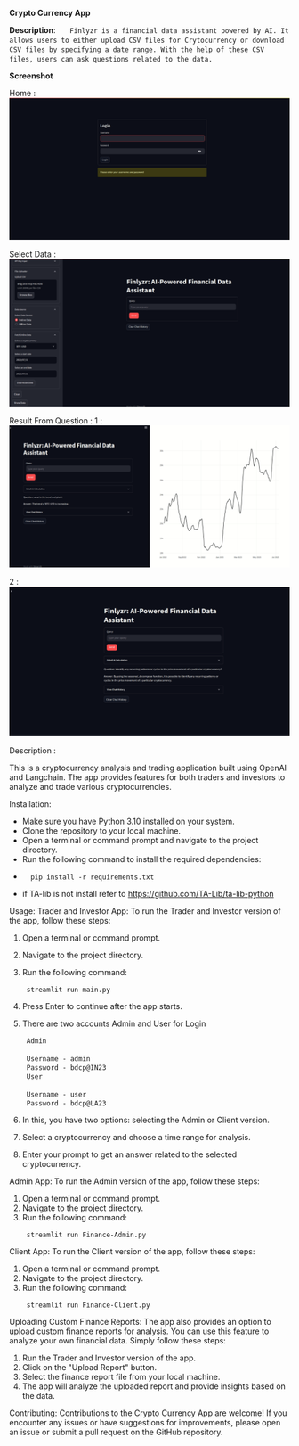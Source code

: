 **Crypto Currency App**

**Description**:
`   Finlyzr is a financial data assistant powered by AI. It allows users to either upload CSV files for Crytocurrency or download CSV files by specifying a date range. With the help of these CSV files, users can ask questions related to the data.`


**Screenshot**

Home :
![Image Description](Finazlyer_Assets\Home-Page.png)


Select Data :
![Image Description](Finazlyer_Assets\Select_Data-Page_2.png)

Result From Question :
1 :
![Image Description](Finazlyer_Assets\Example-Page-4.png)

2 :
![Image Description](Finazlyer_Assets\Example-Page-5.png)




Description :


This is a cryptocurrency analysis and trading application built using OpenAI and Langchain. The app provides features for both traders and investors to analyze and trade various cryptocurrencies.

Installation:
- Make sure you have Python 3.10 installed on your system.
- Clone the repository to your local machine.
- Open a terminal or command prompt and navigate to the project directory.
- Run the following command to install the required dependencies:
-   ```
      pip install -r requirements.txt
    ```
- if TA-lib is not install refer to https://github.com/TA-Lib/ta-lib-python

Usage:
Trader and Investor App:
To run the Trader and Investor version of the app, follow these steps:
1. Open a terminal or command prompt.
2. Navigate to the project directory.
3. Run the following command:
   ```
    streamlit run main.py
   ```

5. Press Enter to continue after the app starts.
6. There are two accounts Admin and User for Login

        Admin

        Username - admin
        Password - bdcp@IN23
        User

        Username - user
        Password - bdcp@LA23
7. In this, you have two options: selecting the Admin or Client version.
8. Select a cryptocurrency and choose a time range for analysis.
9. Enter your prompt to get an answer related to the selected cryptocurrency.

Admin App:
To run the Admin version of the app, follow these steps:
1. Open a terminal or command prompt.
2. Navigate to the project directory.
3. Run the following command:
   ```
    streamlit run Finance-Admin.py
   ```

Client App:
To run the Client version of the app, follow these steps:
1. Open a terminal or command prompt.
2. Navigate to the project directory.
3. Run the following command:
   ```
    streamlit run Finance-Client.py
   ```

Uploading Custom Finance Reports:
The app also provides an option to upload custom finance reports for analysis. You can use this feature to analyze your own financial data. Simply follow these steps:
1. Run the Trader and Investor version of the app.
2. Click on the "Upload Report" button.
3. Select the finance report file from your local machine.
4. The app will analyze the uploaded report and provide insights based on the data.

Contributing:
Contributions to the Crypto Currency App are welcome! If you encounter any issues or have suggestions for improvements, please open an issue or submit a pull request on the GitHub repository.



